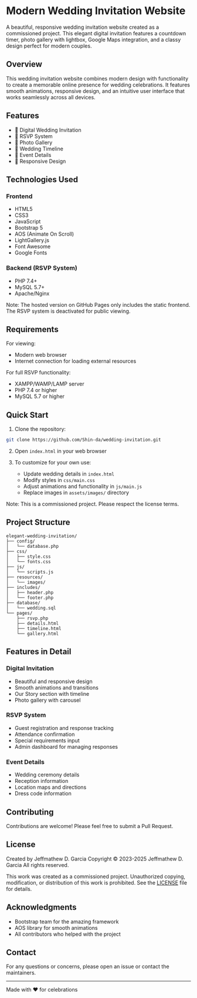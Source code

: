 # Modern Wedding Invitation Website

A beautiful, responsive wedding invitation website created as a commissioned project. This elegant digital invitation features a countdown timer, photo gallery with lightbox, Google Maps integration, and a classy design perfect for modern couples.

## Overview
This wedding invitation website combines modern design with functionality to create a memorable online presence for wedding celebrations. It features smooth animations, responsive design, and an intuitive user interface that works seamlessly across all devices.

## Features

- 💌 Digital Wedding Invitation
- 📝 RSVP System
- 📸 Photo Gallery
- 📅 Wedding Timeline
- 📍 Event Details
- 🎯 Responsive Design

## Technologies Used

### Frontend
- HTML5
- CSS3
- JavaScript
- Bootstrap 5
- AOS (Animate On Scroll)
- LightGallery.js
- Font Awesome
- Google Fonts

### Backend (RSVP System)
- PHP 7.4+
- MySQL 5.7+
- Apache/Nginx

Note: The hosted version on GitHub Pages only includes the static frontend. The RSVP system is deactivated for public viewing.

## Requirements

For viewing:
- Modern web browser
- Internet connection for loading external resources

For full RSVP functionality:
- XAMPP/WAMP/LAMP server
- PHP 7.4 or higher
- MySQL 5.7 or higher

## Quick Start

1. Clone the repository:
```bash
git clone https://github.com/Shin-da/wedding-invitation.git
```

2. Open `index.html` in your web browser

3. To customize for your own use:
   - Update wedding details in `index.html`
   - Modify styles in `css/main.css`
   - Adjust animations and functionality in `js/main.js`
   - Replace images in `assets/images/` directory

Note: This is a commissioned project. Please respect the license terms.

## Project Structure

```
elegant-wedding-invitation/
├── config/
│   └── database.php
├── css/
│   ├── style.css
│   └── fonts.css
├── js/
│   └── scripts.js
├── resources/
│   └── images/
├── includes/
│   ├── header.php
│   └── footer.php
├── database/
│   └── wedding.sql
└── pages/
    ├── rsvp.php
    ├── details.html
    ├── timeline.html
    └── gallery.html
```

## Features in Detail

### Digital Invitation
- Beautiful and responsive design
- Smooth animations and transitions
- Our Story section with timeline
- Photo gallery with carousel

### RSVP System
- Guest registration and response tracking
- Attendance confirmation
- Special requirements input
- Admin dashboard for managing responses

### Event Details
- Wedding ceremony details
- Reception information
- Location maps and directions
- Dress code information

## Contributing

Contributions are welcome! Please feel free to submit a Pull Request.

## License

Created by Jeffmathew D. Garcia
Copyright © 2023-2025 Jeffmathew D. Garcia
All rights reserved.

This work was created as a commissioned project.
Unauthorized copying, modification, or distribution of this work is prohibited.
See the [LICENSE](LICENSE) file for details.

## Acknowledgments

- Bootstrap team for the amazing framework
- AOS library for smooth animations
- All contributors who helped with the project

## Contact

For any questions or concerns, please open an issue or contact the maintainers.

---
Made with ❤️ for celebrations

